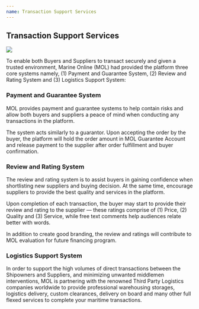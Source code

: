 ```yaml
---
name: Transaction Support Services
---
```


## Transaction Support Services

![](https://bwec-file.oss-cn-hongkong.aliyuncs.com/mall/DES_IMG_1fec46c0-5043-11e9-8ede-0b76503623f7.png)

To enable  both Buyers and Suppliers to transact securely and given a trusted environment, Marine Online (MOL) had provided the platform three core systems namely, (1) Payment and Guarantee System, (2) Review and Rating System and (3) Logistics Support System:

### Payment and Guarantee System
MOL provides payment and guarantee systems to help contain risks and allow both buyers and suppliers a peace of mind when conducting any transactions in the platform.

The system acts similarly to a guarantor. Upon accepting the order by the buyer, the platform will hold the order amount in MOL Guarantee  Account and release payment to the supplier after order fulfillment and buyer confirmation. 


### Review and Rating System
The review and rating system is to assist buyers in gaining confidence when shortlisting new suppliers and buying decision. At the same time, encourage suppliers to provide the best quality and services in the platform.

Upon completion of each transaction, the buyer may start to provide their review and rating to the supplier — these ratings comprise of (1) Price, (2) Quality and (3) Service, while free text comments help audiences relate better with words.

In addition to create good branding, the review and ratings will contribute to MOL evaluation for future financing program.


### Logistics Support System 
In order to support the high volumes of direct transactions between the Shipowners and Suppliers, and minimizing unwanted middlemen interventions, MOL is partnering with the renowned Third Party Logistics companies worldwide to provide professional warehousing storages, logistics delivery, custom clearances, delivery on board and many other full flexed services to complete your maritime transactions.
